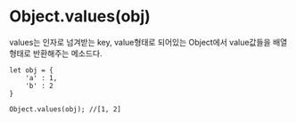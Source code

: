 Object.values(obj)
===

values는 인자로 넘겨받는 key, value형태로 되어있는 Object에서 value값들을 배열형태로 반환해주는 메소드다.
```
let obj = {
    'a' : 1,
    'b' : 2
}

Object.values(obj); //[1, 2]
```
